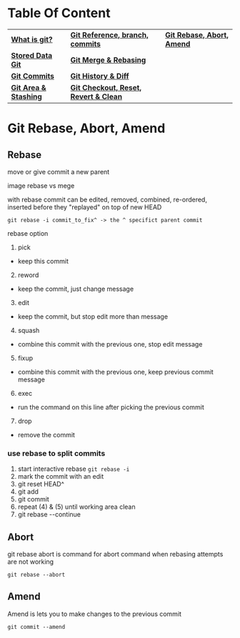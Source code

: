 # Table Of Content
|                                                                                     	|                                                                                                                                                             	|                                                                                                                         	|
|-------------------------------------------------------------------------------------	|-------------------------------------------------------------------------------------------------------------------------------------------------------------	|-------------------------------------------------------------------------------------------------------------------------	|
| **[What is git?](https://github.com/mwimam/what-is-git#what-is-git)**               	| **[Git Reference, branch, commits](https://github.com/mwimam/what-is-git/tree/main/git-ref-merge-history#git-reference-branch-commits)**                    	| **[Git Rebase, Abort, Amend](https://github.com/mwimam/what-is-git/tree/main/git-rebase-amend#git-rebase-abort-amend)** 	|
| **[Stored Data Git](https://github.com/mwimam/what-is-git#stored-data-git)**        	| **[Git Merge & Rebasing](https://github.com/mwimam/what-is-git/tree/main/git-ref-merge-history#git-merge--rebasing)**                                       	|                                                                                                                         	|
| **[Git Commits](https://github.com/mwimam/what-is-git#git-commits)**                	| **[Git History & Diff](https://github.com/mwimam/what-is-git/tree/main/git-ref-merge-history#git-history--diff)**                                           	|                                                                                                                         	|
| **[Git Area & Stashing](https://github.com/mwimam/what-is-git#git-area--stashing)** 	| **[Git Checkout, Reset, Revert & Clean](https://github.com/mwimam/what-is-git/tree/main/git-checkout-reset-revert-clean#git-checkout-reset-revert--clean)** 	|                                                                                                                         	|

# Git Rebase, Abort, Amend
## Rebase
move or give commit a new parent

image rebase vs mege

with rebase commit can be edited, removed, combined, re-ordered, inserted before they "replayed" on top of new HEAD

```
git rebase -i commit_to_fix^ -> the ^ specifict parent commit
```

rebase option
1. pick
- keep this commit
2. reword
- keep the commit, just change message
3. edit
- keep the commit, but stop edit more than message
4. squash
- combine this commit with the previous one, stop edit message
5. fixup
- combine this commit with the previous one, keep previous commit message
6. exec
- run the command on this line after picking the previous commit
7. drop
- remove the commit

### use rebase to split commits
1. start interactive rebase ``` git rebase -i ```
2. mark the commit with an edit
3. git reset HEAD^
4. git add
5. git commit
6. repeat (4) & (5) until working area clean
7. git rebase --continue

## Abort
git rebase abort is command for abort command when rebasing attempts are not working
```
git rebase --abort
```
## Amend
Amend is lets you to make changes to the previous commit

```
git commit --amend
```